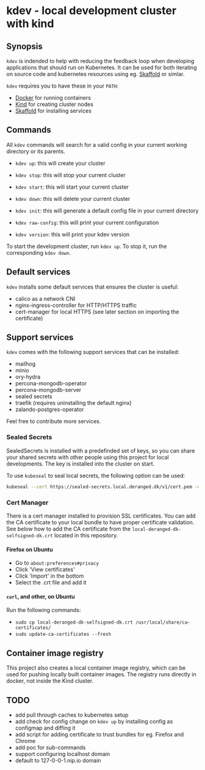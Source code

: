 # kdev - local development cluster with kind

## Synopsis

`kdev` is indended to help with reducing the feedback loop when developing applications that should run on Kubernetes. It can be used for both iterating on source code and kubernetes resources using eg. [Skaffold](https://skaffold.dev) or simlar.

`kdev` requires you to have these in your `PATH`:

- [Docker](https://www.docker.com) for running containers
- [Kind](https://kind.sigs.k8s.io) for creating cluster nodes
- [Skaffold](https://skaffold.dev) for installing services

## Commands

All `kdev` commands will search for a valid config in your current working directory or its parents.

- `kdev up`: this will create your cluster
- `kdev stop`: this will stop your current cluster
- `kdev start`: this will start your current cluster
- `kdev down`: this will delete your current cluster

- `kdev init`: this will generate a default config file in your current directory
- `kdev raw-config`: this will print your current configuration
- `kdev version`: this will print your kdev version

To start the development cluster, run `kdev up`. To stop it, run the corresponding `kdev down`.

## Default services

`kdev` installs some default services that ensures the cluster is useful:

- calico as a network CNI
- nginx-ingress-controller for HTTP/HTTPS traffic
- cert-manager for local HTTPS (see later section on importing the certificate)

## Support services

`kdev` comes with the following support services that can be installed:

- mailhog
- minio
- ory-hydra
- percona-mongodb-operator
- percona-mongodb-server
- sealed secrets
- traefik (requires uninstalling the default nginx)
- zalando-postgres-operator

Feel free to contribute more services.

### Sealed Secrets

SealedSecrets is installed with a predefinded set of keys, so you can share your shared secrets with other people using this project for local developments. The key is installed into the cluster on start.

To use `kubeseal` to seal local secrets, the following option can be used:

```bash
kubeseal --cert https://sealed-secrets.local.deranged.dk/v1/cert.pem -o yaml --from-file=[secret.yaml]
```

### Cert Manager

There is a cert manager installed to provision SSL certificates. You can add the CA certificate to your local bundle to have proper certificate validation. See below how to add the CA certificate from the `local-deranged-dk-selfsigned-dk.crt` located in this repository.

#### Firefox on Ubuntu

- Go to `about:preferences#privacy`
- Click 'View certificates'
- Click 'Import' in the bottom
- Select the .crt file and add it

#### `curl`, and other, on Ubuntu

Run the following commands:

- `sudo cp local-deranged-dk-selfsigned-dk.crt /usr/local/share/ca-certificates/`
- `sudo update-ca-certificates --fresh`

## Container image registry

This project also creates a local container image registry, which can be used for pushing locally built container images. The registry runs directly in docker, not inside the Kind cluster.

## TODO

- add pull through caches to kubernetes setup
- add check for config change on `kdev up` by installing config as configmap and diffing it
- add script for adding certificate to trust bundles for eg. Firefox and Chrome
- add poc for sub-commands
- support configuring localhost domain
- default to 127-0-0-1.nip.io domain
